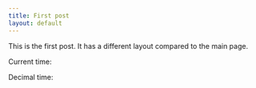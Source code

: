 ```yaml
---
title: First post
layout: default
---
```


This is the first post. It has a different layout compared to the main page.

Current time:

<div id="time"></div>

Decimal time:

<div id="dtime"></div>

<script type="text/javascript">

    function zeroPad(s) {
        return (s.length == 1) ? '0' + s : s;
    }

    function startTime() {
        var t = new Date(),
            h = t.getHours(),
            m = t.getMinutes(),
            s = t.getSeconds(),
            l = t.getMilliseconds(),
            dt = (3600*h + 60*m + s + l/1000)/864*1000,
            st = dt.toFixed(0)
            dh = st.slice(0,-4),
            dm = st.slice(-4,-2),
            ds = st.slice(-2);
        document.getElementById('timer').innerHTML = zeroPad(h)+":"+zeroPad(m)+":"+zeroPad(s);
        document.getElementById('dtimer').innerHTML = zeroPad(dh)+":"+dm+":"+ds;
        setTimeout(startTime, 50);
    }
    
    startTime();

</script>
